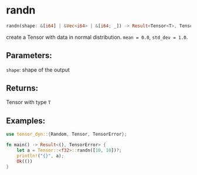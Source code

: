 # randn
```rust
randn(shape: &[i64] | &Vec<i64> | &[i64; _]) -> Result<Tensor<T>, TensorError>
```
create a Tensor with data in normal distribution. `mean = 0.0`, `std_dev = 1.0`.
## Parameters:
`shape`: shape of the output
## Returns:
Tensor with type `T`
## Examples:
```rust
use tensor_dyn::{Random, Tensor, TensorError};

fn main() -> Result<(), TensorError> {
    let a = Tensor::<f32>::randn([10, 10])?;
    println!("{}", a);
    Ok(())
}
```